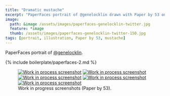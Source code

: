 ```yaml
---
title: "Dramatic mustache"
excerpt: "PaperFaces portrait of @genelocklin drawn with Paper by 53 on an iPad."
image: 
  path: &image /assets/images/paperfaces-genelocklin-twitter.jpg 
  feature: *image
  thumb: /assets/images/paperfaces-genelocklin-twitter-150.jpg
tags: [portrait, illustration, Paper by 53, mustache]
---
```


PaperFaces portrait of [@genelocklin](http://twitter.com/genelocklin).

{% include boilerplate/paperfaces-2.md %}

<figure class="half">
	<a href="{{ site.url }}/assets/images/paperfaces-genelocklin-process-1-lg.jpg"><img src="{{ site.url }}/assets/images/paperfaces-genelocklin-process-1-600.jpg" alt="Work in process screenshot"></a>
	<a href="{{ site.url }}/assets/images/paperfaces-genelocklin-process-2-lg.jpg"><img src="{{ site.url }}/assets/images/paperfaces-genelocklin-process-2-600.jpg" alt="Work in process screenshot"></a>
	<a href="{{ site.url }}/assets/images/paperfaces-genelocklin-process-3-lg.jpg"><img src="{{ site.url }}/assets/images/paperfaces-genelocklin-process-3-600.jpg" alt="Work in process screenshot"></a>
	<a href="{{ site.url }}/assets/images/paperfaces-genelocklin-process-4-lg.jpg"><img src="{{ site.url }}/assets/images/paperfaces-genelocklin-process-4-600.jpg" alt="Work in process screenshot"></a>
	<a href="{{ site.url }}/assets/images/paperfaces-genelocklin-process-5-lg.jpg"><img src="{{ site.url }}/assets/images/paperfaces-genelocklin-process-5-600.jpg" alt="Work in process screenshot"></a>
	<figcaption>Work in progress screenshots (Paper by 53).</figcaption>
</figure>
